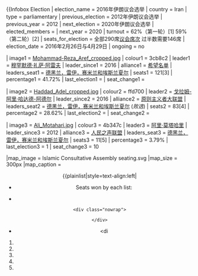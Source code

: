 {{Infobox Election | election_name = 2016年伊朗议会选举 | country = Iran |
type = parliamentary | previous_election = 2012年伊朗议会选举 | previous_year
= 2012 | next_election = 2020年伊朗议会选举 | elected_members = | next_year
= 2020 | turnout = 62%（第一轮）\[1\]
59%（第二轮）\[2\] | seats_for_election =
全部290席[议会席次](https://zh.wikipedia.org/wiki/伊斯兰议会 "wikilink")
过半数需要146席 | election_date = 2016年2月26日与4月29日 | ongoing = no

| image1 =
[Mohammad-Reza_Aref_cropped.jpg](https://zh.wikipedia.org/wiki/File:Mohammad-Reza_Aref_cropped.jpg "fig:Mohammad-Reza_Aref_cropped.jpg")
| colour1 = 3cb8c2 | leader1 =
[穆罕默德·礼萨·阿雷夫](https://zh.wikipedia.org/wiki/穆罕默德·礼萨·阿雷夫 "wikilink")
| leader_since1 = 2016 | alliance1 =
[希望名单](../Page/改革派普遍联盟.md "wikilink") |
leaders_seat1 =
[德黑兰，雷伊，赛米兰和埃斯兰夏尔](https://zh.wikipedia.org/wiki/德黑兰，雷伊，赛米兰和埃斯兰夏尔_\(选区\) "wikilink")
| seats1 = 121\[3\] | percentage1 = 41.72% | last_election1 =  |
seat_change1 =

| image2 =
[Haddad_Adel_cropped.jpg](https://zh.wikipedia.org/wiki/File:Haddad_Adel_cropped.jpg "fig:Haddad_Adel_cropped.jpg")
| colour2 = ffd700 | leader2 =
[戈拉姆-阿里·哈达德-阿德尔](https://zh.wikipedia.org/wiki/戈拉姆-阿里·哈达德-阿德尔 "wikilink")
| leader_since2 = 2016 | alliance2 =
[原则主义者大联盟](../Page/原则主义者大联盟.md "wikilink")
| leaders_seat2 =
[德黑兰，雷伊，赛米兰和埃斯兰夏尔](https://zh.wikipedia.org/wiki/德黑兰，雷伊，赛米兰和埃斯兰夏尔_\(选区\) "wikilink")
(*败选*) | seats2 = 83\[4\] | percentage2 = 28.62% | last_election2 =  |
seat_change2 =

| image3 =
[Ali_Motahari.jpg](https://zh.wikipedia.org/wiki/File:Ali_Motahari.jpg "fig:Ali_Motahari.jpg")
| colour3 = 4b347c | leader3 =
[阿里·莫塔哈里](https://zh.wikipedia.org/wiki/阿里·莫塔哈里 "wikilink")
| leader_since3 = 2012 | alliance3 =
[人民之声联盟](https://zh.wikipedia.org/wiki/人民之声_\(伊朗\) "wikilink")
| leaders_seat3 =
[德黑兰，雷伊，赛米兰和埃斯兰夏尔](https://zh.wikipedia.org/wiki/德黑兰，雷伊，赛米兰和埃斯兰夏尔_\(选区\) "wikilink")
| seats3 = 11\[5\] | percentage3 = 3.79% | last_election3 = 1 |
seat_change3 =  10

|map_image = Islamic Consultative Assembly seating.svg |map_size =
300px |map_caption =

<center>

{{plainlist|style=text-align:left|

  - Seats won by each list:

  -

    <div class="nowrap">

    </div>

  - \<di

<!-- end list -->

1.

2.

3.

4.
5.